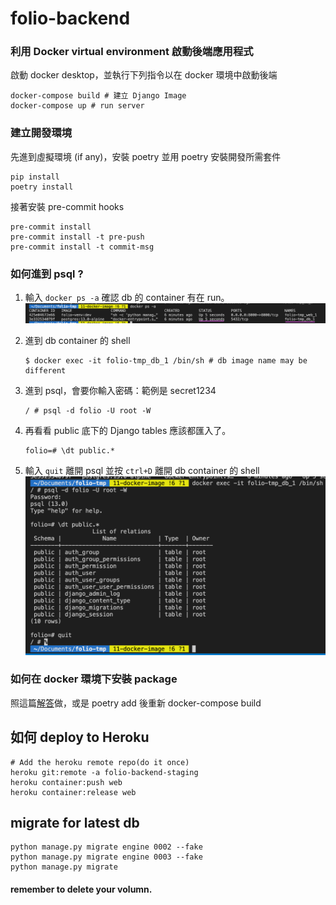 # folio-backend

### 利用 Docker virtual environment 啟動後端應用程式

啟動 docker desktop，並執行下列指令以在 docker 環境中啟動後端

```
docker-compose build # 建立 Django Image
docker-compose up # run server
```

### 建立開發環境

先進到虛擬環境 (if any)，安裝 poetry 並用 poetry 安裝開發所需套件

```
pip install
poetry install
```

接著安裝 pre-commit hooks

```
pre-commit install
pre-commit install -t pre-push
pre-commit install -t commit-msg
```

### 如何進到 psql ?

1. 輸入 `docker ps -a` 確認 db 的 container 有在 run。
   ![](docs/docker-readme/ps-a.png)

2. 進到 db container 的 shell
   ```shell
   $ docker exec -it folio-tmp_db_1 /bin/sh # db image name may be different
   ```
3. 進到 psql，會要你輸入密碼：範例是 secret1234
   ```
   / # psql -d folio -U root -W
   ```
4. 再看看 public 底下的 Django tables 應該都匯入了。
   ```
   folio=# \dt public.*
   ```
5. 輸入 `quit` 離開 psql 並按 `ctrl+D` 離開 db container 的 shell
   ![](docs/docker-readme/psql.png)

### 如何在 docker 環境下安裝 package

照這篇[解答](https://stackoverflow.com/questions/63027514/install-package-in-running-docker-container)做，或是 poetry add 後重新 docker-compose build

## 如何 deploy to Heroku

```shell=
# Add the heroku remote repo(do it once)
heroku git:remote -a folio-backend-staging
heroku container:push web
heroku container:release web
```
## migrate for latest db

	python manage.py migrate engine 0002 --fake
	python manage.py migrate engine 0003 --fake
	python manage.py migrate

   #### remember to delete your volumn.
